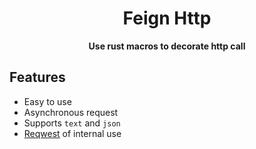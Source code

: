 <div style="text-align: center">
  <h1>Feign Http</h1>
  <p>
    <strong>Use rust macros to decorate http call</strong>
  </p>
</div>

## Features

* Easy to use
* Asynchronous request
* Supports `text` and `json`
* [Reqwest](https://github.com/seanmonstar/reqwest) of internal use
